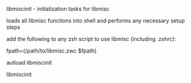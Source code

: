 libmiscinit - initialization tasks for libmisc

loads all libmisc functions into shell and performs any necessary setup steps


add the following to any zsh script to use libmisc (including .zshrc):


  fpath=(/path/to/libmisc.zwc $fpath)

  autload libmiscinit

  libmiscinit

